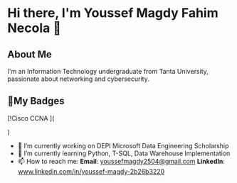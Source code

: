 # Hi there, I'm Youssef Magdy Fahim Necola 👋
## About Me
I'm an Information Technology undergraduate from Tanta University, passionate about networking and cybersecurity.
## 📛My Badges
[!Cisco CCNA
](<div data-iframe-width="150" data-iframe-height="270" data-share-badge-id="63a4eed8-1c95-48fa-89c8-35baea2dc1be" data-share-badge-host="https://www.credly.com"></div><script type="text/javascript" async src="//cdn.credly.com/assets/utilities/embed.js"></script>)
- 🔭 I’m currently working on DEPI Microsoft Data Engineering Scholarship
- 🌱 I’m currently learning Python, T-SQL, Data Warehouse Implementation 
- 📫 How to reach me:
 **Email**: youssefmagdy2504@gmail.com
 **LinkedIn**: www.linkedin.com/in/youssef-magdy-2b26b3220
  

